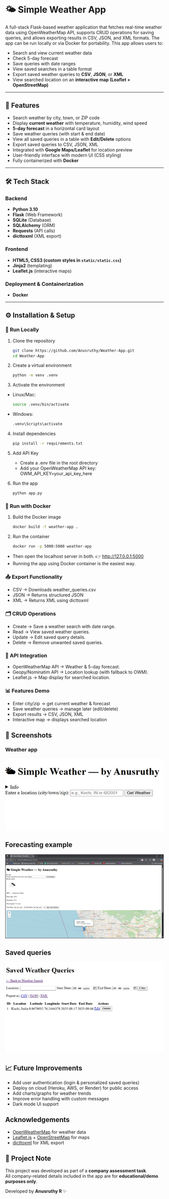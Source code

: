 # 🌤 Simple Weather App  

A full-stack Flask-based weather application that fetches real-time weather data using OpenWeatherMap API, supports CRUD operations for saving queries, and allows exporting results in CSV, JSON, and XML formats.
The app can be run locally or via Docker for portability.
This app allows users to:  
- Search and view current weather data 
- Check 5-day forecast 
- Save queries with date ranges  
- View saved searches in a table format   
- Export saved weather queries to **CSV**, **JSON**, or **XML**   
- View searched location on an **interactive map (Leaflet + OpenStreetMap)**   

---

## 🚀 Features  
- Search weather by city, town, or ZIP code  
- Display **current weather** with temperature, humidity, wind speed  
- **5-day forecast** in a horizontal card layout  
- Save weather queries (with start & end date)  
- View all saved queries in a table with **Edit/Delete** options  
- Export saved queries to CSV, JSON, XML  
- Integrated with **Google Maps/Leaflet** for location preview  
- User-friendly interface with modern UI (CSS styling)  
- Fully containerized with **Docker**  

---

## 🛠️ Tech Stack  

### Backend  
- **Python 3.10**  
- **Flask** (Web Framework)  
- **SQLite** (Database)  
- **SQLAlchemy** (ORM)  
- **Requests** (API calls)  
- **dicttoxml** (XML export)  

### Frontend  
- **HTML5, CSS3 (custom styles in `static/static.css`)**  
- **Jinja2** (templating)  
- **Leaflet.js** (interactive maps)  

### Deployment & Containerization  
- **Docker** 

---

## ⚙️ Installation & Setup  

### 🔹 Run Locally  
1. Clone the repository  
   ```bash
   git clone https://github.com/Anusruthy/Weather-App.git
   cd Weather-App
   ```

2. Create a virtual environment
   ```bash
   python -m venv .venv
   ```

3. Activate the environment
- Linux/Mac:
   ```bash
   source .venv/bin/activate
   ```
- Windows:
  ```bash
  .venv\Scripts\activate
  ```

4. Install dependencies
   ```bash
   pip install -r requirements.txt
   ```

5. Add API Key
   - Create a .env file in the root directory
   - Add your OpenWeatherMap API key:
       OWM_API_KEY=your_api_key_here

6. Run the app
   ```bash
   python app.py
   ```

### 🐳 Run with Docker
1. Build the Docker image
   ```bash
   docker build -t weather-app .
   ```

2. Run the container
   ```bash
   docker run -p 5000:5000 weather-app
   ```
- Then open the localhost server in both.
  👉 http://127.0.0.1:5000
- Running the app using Docker container is the easiest way.


### 📤 Export Functionality
- CSV → Downloads weather_queries.csv
- JSON → Returns structured JSON
- XML → Returns XML using dicttoxml


### 🗂️ CRUD Operations
- Create → Save a weather search with date range.
- Read → View saved weather queries.
- Update → Edit saved query details.
- Delete → Remove unwanted saved queries.


### 🔑 API Integration
- OpenWeatherMap API → Weather & 5-day forecast.
- Geopy/Nominatim API → Location lookup (with fallback to OWM).
- Leaflet.js → Map display for searched location.


### 📊 Features Demo
- Enter city/zip → get current weather & forecast
- Save weather queries → manage later (edit/delete)
- Export results → CSV, JSON, XML
- Interactive map → displays searched location


## 📸 Screenshots  

### Weather app
![Weather App](images/Weather_app.jpg)  

## Forecasting example 
![Forecasting example ](images/Forecasting_example.jpg)

## Saved queries
![Saved queries](images/Saved_queries.jpg)


## 📈 Future Improvements  
- Add user authentication (login & personalized saved queries)  
- Deploy on cloud (Heroku, AWS, or Render) for public access  
- Add charts/graphs for weather trends  
- Improve error handling with custom messages  
- Dark mode UI support  


## Acknowledgements  
- [OpenWeatherMap](https://openweathermap.org/) for weather data  
- [Leaflet.js](https://leafletjs.com/) + [OpenStreetMap](https://www.openstreetmap.org/) for maps  
- [dicttoxml](https://github.com/quandyfactory/dicttoxml) for XML export  


## 📜 Project Note  
This project was developed as part of a **company assessment task**.  
All company-related details included in the app are for **educational/demo purposes only**.  

Developed by **Anusruthy R** ✨  








